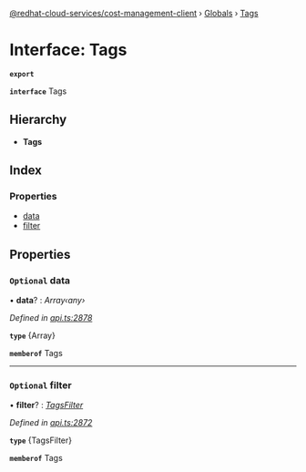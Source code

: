[@redhat-cloud-services/cost-management-client](../README.md) › [Globals](../globals.md) › [Tags](tags.md)

# Interface: Tags

**`export`** 

**`interface`** Tags

## Hierarchy

* **Tags**

## Index

### Properties

* [data](tags.md#optional-data)
* [filter](tags.md#optional-filter)

## Properties

### `Optional` data

• **data**? : *Array‹any›*

*Defined in [api.ts:2878](https://github.com/RedHatInsights/javascript-clients/blob/master/packages/cost-management/api.ts#L2878)*

**`type`** {Array<any>}

**`memberof`** Tags

___

### `Optional` filter

• **filter**? : *[TagsFilter](tagsfilter.md)*

*Defined in [api.ts:2872](https://github.com/RedHatInsights/javascript-clients/blob/master/packages/cost-management/api.ts#L2872)*

**`type`** {TagsFilter}

**`memberof`** Tags
